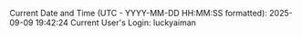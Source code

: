 Current Date and Time (UTC - YYYY-MM-DD HH:MM:SS formatted): 2025-09-09 19:42:24
Current User's Login: luckyaiman
